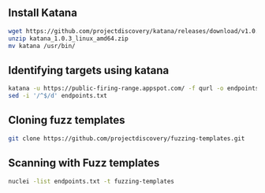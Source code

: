 
## Install Katana 

```sh
wget https://github.com/projectdiscovery/katana/releases/download/v1.0.3/katana_1.0.3_linux_amd64.zip
unzip katana_1.0.3_linux_amd64.zip
mv katana /usr/bin/
```

## Identifying targets using katana 

```sh
katana -u https://public-firing-range.appspot.com/ -f qurl -o endpoints.txt
sed -i '/^$/d' endpoints.txt
```

## Cloning fuzz templates 

```sh
git clone https://github.com/projectdiscovery/fuzzing-templates.git
```

## Scanning with Fuzz templates 

```sh
nuclei -list endpoints.txt -t fuzzing-templates
```